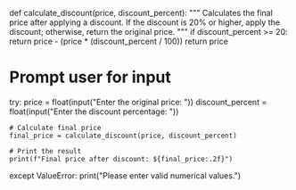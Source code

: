 
def calculate_discount(price, discount_percent):
    """
    Calculates the final price after applying a discount.
    If the discount is 20% or higher, apply the discount; otherwise, return the original price.
    """
    if discount_percent >= 20:
        return price - (price * (discount_percent / 100))
    return price

# Prompt user for input
try:
    price = float(input("Enter the original price: "))
    discount_percent = float(input("Enter the discount percentage: "))
    
    # Calculate final price
    final_price = calculate_discount(price, discount_percent)
    
    # Print the result
    print(f"Final price after discount: ${final_price:.2f}")
except ValueError:
    print("Please enter valid numerical values.")

